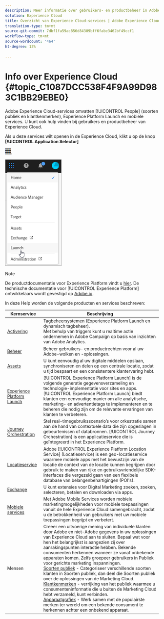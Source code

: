 ```yaml
---
description: Meer informatie over gebruikers- en productbeheer in Adobe Experience Cloud, Personen (soorten publiek en klantkenmerken), Journey Orchestration, Aanbiedingen, Plaatsen, Experience Platform Launch en Mobiele services.
solution: Experience Cloud
title: Overzicht van Experience Cloud-services | Adobe Experience Cloud
translation-type: tm+mt
source-git-commit: 7dbf1fa59ac856d84309bff6fabe3462bf49ccf1
workflow-type: tm+mt
source-wordcount: '464'
ht-degree: 13%

---
```



# Info over Experience Cloud {#topic_C1087DCC538F4F9A99D983C1BB29EBE0}

Adobe Experience Cloud-services omvatten [!UICONTROL People] (soorten publiek en klantkenmerken), Experience Platform Launch en mobiele services. U kunt ook hulp vinden bij gebruikers en productbeheer van Experience Cloud.

Als u deze services wilt openen in de Experience Cloud, klikt u op de knop **[!UICONTROL Application Selector]**

![](assets/menu-icon.png).

![](assets/platform-core-services.png)

>[!NOTE]
>
>De productdocumentatie voor Experience Platform vindt u [hier](https://docs.adobe.com/content/help/en/experience-platform/landing/home.html). De technische documentatie voor [!UICONTROL Experience Platform] ontwikkelaars wordt gevestigd op [Adobe.io](https://www.adobe.io/apis/experienceplatform/home/services.html).

In deze Help worden de volgende producten en services beschreven:

| Kernservice | Beschrijving |
|--- |--- |
| [Activering](activation/activation.md) | Tagbeheersystemen (Experience Platform Launch en dynamisch tagbeheer).<br>Met behulp van triggers kunt u realtime actie ondernemen in Adobe Campaign op basis van inzichten van Adobe Analytics. |
| [Beheer](admin-getting-started/admin-getting-started.md) | Beheer gebruikers- en productrechten voor al uw Adobe-wolken en -oplossingen. |
| [Assets](experience-cloud-assets/experience-cloud-assets.md) | U kunt eenvoudig al uw digitale middelen opslaan, synchroniseren en delen op een centrale locatie, zodat u tijd bespaart en een consistentere klantervaring hebt. |
| [Experience Platform Launch](https://docs.adobe.com/content/help/en/launch/using/overview.html) | [!UICONTROL Experience Platform Launch] is de volgende generatie gegevensverzameling en technologie-implementatie voor sites en apps. [!UICONTROL Experience Platform Launch] biedt klanten een eenvoudige manier om alle analytische, marketing- en advertentietags te implementeren en te beheren die nodig zijn om de relevante ervaringen van klanten te verbeteren. |
| [Journey Orchestration](https://docs.adobe.com/content/help/nl-NL/journeys/using/journey-orchestration-home.html) | Stel real-timegebruiksscenario’s voor orkestratie samen aan de hand van contextuele data die zijn opgeslagen in gebeurtenissen of databronnen. [!UICONTROL Journey Orchestration] is een applicatieservice die is geïntegreerd in het Experience Platform. |
| [Locatieservice](https://docs.adobe.com/content/help/nl-NL/places/using/home.html) | Adobe [!UICONTROL Experience Platform Location Service] (Locatieservice) is een geo-locatieservice waarmee mobiele apps met het bewustzijn van de locatie de context van de locatie kunnen begrijpen door gebruik te maken van rijke en gebruiksvriendelijke SDK-interfaces die vergezeld gaan van een flexibele database van belangenbehartigingen (POI&#39;s). |
| [Exchange](exchange.md) | U kunt extensies voor Digital Marketing zoeken, zoeken, selecteren, betalen en downloaden via apps. |
| [Mobiele services](https://docs.adobe.com/content/help/en/mobile-services/using/home.html) | Met Adobe Mobile Services worden mobiele marketingmogelijkheden voor mobiele toepassingen vanuit de hele Experience Cloud samengebracht, zodat u de betrokkenheid van gebruikers met uw mobiele toepassingen begrijpt en verbetert. |
| Mensen | Creeer een uitvoerige mening van individuele klanten door Adobe en niet-Adobe gegevens in uw oplossingen van Experience Cloud aan te sluiten. Bepaal wat voor hen het belangrijkst is aangezien zij over aanrakingspunten interactie hebben. Bekende consumenten herkennen wanneer ze vanaf onbekende apparaten komen. Zelfs groepeer gebruikers in Publiek voor gerichte marketing inspanningen.<br>[Soorten publiek](audience-library/audience-library.md) - Categoriseer verschillende soorten klanten in Soorten publiek, dan deel die Soorten publiek over de oplossingen van de Marketing Cloud.<br>[Klantkenmerken](attributes/attributes.md) - verrijking van het publiek waarmee u consumenteninformatie die u buiten de Marketing Cloud hebt verzameld, kunt verbinden.<br>[Apparaatgrafiek](https://landing.adobe.com/en/na/events/summit/275658-summit-co-op.html) - Werk samen met de populairste merken ter wereld om een bekende consument te herkennen achter een onbekend apparaat. |
